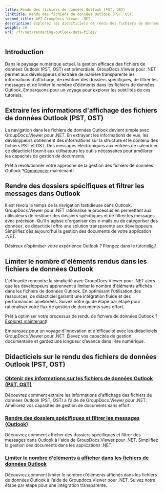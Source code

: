 ```yaml
---
title: Rendu des fichiers de données Outlook (PST, OST)
linktitle: Rendu des fichiers de données Outlook (PST, OST)
second_title: API GroupDocs.Viewer .NET
description: Explorez les didacticiels de rendu des fichiers de données Outlook (PST, OST) avec GroupDocs.Viewer pour .NET. Découvrez sans effort des techniques efficaces de gestion de documents.
weight: 39
url: /fr/net/rendering-outlook-data-files/
---
```

## Introduction

Dans le paysage numérique actuel, la gestion efficace des fichiers de données Outlook (PST, OST) est primordiale. GroupDocs.Viewer pour .NET permet aux développeurs d'extraire de manière transparente les informations d'affichage, de restituer des dossiers spécifiques, de filtrer les messages et de limiter le nombre d'éléments dans les fichiers de données Outlook. Embarquons pour un voyage pour explorer les subtilités de ces tutoriels.

## Extraire les informations d'affichage des fichiers de données Outlook (PST, OST)
La navigation dans les fichiers de données Outlook devient simple avec GroupDocs.Viewer pour .NET. En extrayant les informations de vue, les développeurs obtiennent des informations sur la structure et le contenu des fichiers PST et OST. Des messages électroniques aux entrées de calendrier, ce didacticiel fournit aux utilisateurs les outils nécessaires pour améliorer les capacités de gestion de documents. 

 Prêt à révolutionner votre approche de la gestion des fichiers de données Outlook ?[Commencer](./get-view-info-outlook-data-file/) maintenant!

## Rendre des dossiers spécifiques et filtrer les messages dans Outlook
Il est révolu le temps de la navigation fastidieuse dans Outlook. GroupDocs.Viewer pour .NET rationalise le processus en permettant aux utilisateurs de restituer des dossiers spécifiques et de filtrer les messages avec précision. Qu'il s'agisse d'organiser des e-mails ou de catégoriser des données, ce didacticiel offre une solution transparente aux développeurs. Simplifiez dès aujourd'hui la gestion des documents de votre application .NET.

 Désireux d’optimiser votre expérience Outlook ? Plongez dans le tutoriel[ici](./render-specific-folders-and-filter-messages-outlook/)!

## Limiter le nombre d'éléments rendus dans les fichiers de données Outlook
L'efficacité rencontre la simplicité avec GroupDocs.Viewer pour .NET alors que les développeurs apprennent à limiter le nombre d'éléments affichés dans les fichiers de données Outlook. En optimisant l'utilisation des ressources, ce didacticiel garantit une intégration fluide et des performances améliorées. Suivez notre guide étape par étape pour rationaliser votre flux de gestion de documents sans effort.

 Prêt à optimiser votre processus de rendu de fichiers de données Outlook ?[Explorez maintenant](./limit-items-to-render-outlook-data-files/)!

Embarquez pour un voyage d'innovation et d'efficacité avec les didacticiels GroupDocs.Viewer pour .NET. Élevez vos capacités de gestion documentaire et gardez une longueur d’avance dans l’ère numérique.
## Didacticiels sur le rendu des fichiers de données Outlook (PST, OST)
### [Obtenir des informations sur les fichiers de données Outlook (PST, OST)](./get-view-info-outlook-data-file/)
Découvrez comment extraire les informations d'affichage des fichiers de données Outlook (PST, OST) à l'aide de GroupDocs.Viewer pour .NET. Améliorez vos capacités de gestion de documents sans effort.
### [Rendre des dossiers spécifiques et filtrer les messages (Outlook)](./render-specific-folders-and-filter-messages-outlook/)
Découvrez comment afficher des dossiers spécifiques et filtrer des messages dans Outlook à l'aide de GroupDocs.Viewer pour .NET. Simplifiez la gestion des documents dans les applications .NET.
### [Limiter le nombre d'éléments à afficher dans les fichiers de données Outlook](./limit-items-to-render-outlook-data-files/)
Découvrez comment limiter le nombre d'éléments affichés dans les fichiers de données Outlook à l'aide de Groupdocs.Viewer pour .NET. Suivez notre étape par étape pour une intégration transparente.